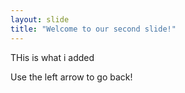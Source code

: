 ```yaml
---
layout: slide
title: "Welcome to our second slide!"
---
```

THis is what i added 

Use the left arrow to go back!
